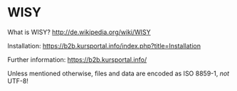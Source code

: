 WISY
====

What is WISY? http://de.wikipedia.org/wiki/WISY

Installation: https://b2b.kursportal.info/index.php?title=Installation

Further information: https://b2b.kursportal.info/

Unless mentioned otherwise, files and data are encoded as ISO 8859-1, _not_ UTF-8!
